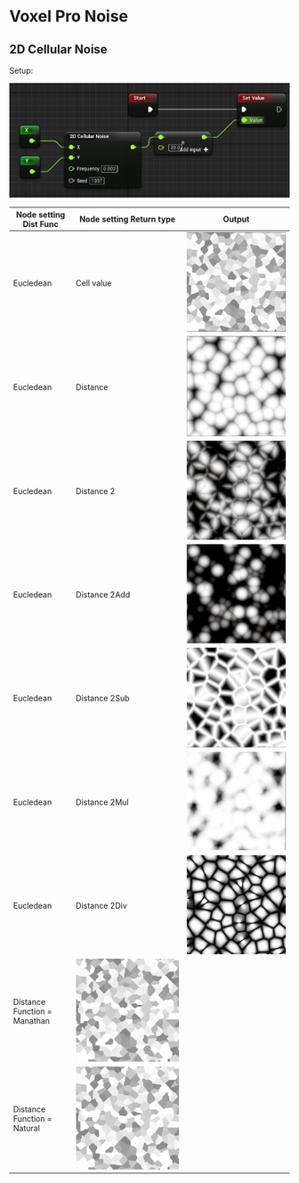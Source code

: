 # Voxel Pro Noise

## 2D Cellular Noise

Setup:

![Image](Images/2021-04-23%2018_48_27-Window.png)

| Node setting Dist Func        | Node setting Return type  | Output                                        |
| ----------------------------- | ------------------------- | --------------------------------------------- |
|Eucledean                      |Cell value                 |![Image](Images/2021-04-23-19_06_13-Window.png)|
|Eucledean                      |Distance                   |![Image](Images/2021-04-23-21_09_51-Window.png)|
|Eucledean                      |Distance 2                 |![Image](Images/2021-04-23-21_10_50-Window.png)|
|Eucledean                      |Distance 2Add              |![Image](Images/2021-04-23-21_11_40-Window.png)|
|Eucledean                      |Distance 2Sub              |![Image](Images/2021-04-23-21_15_05-Window.png)|
|Eucledean                      |Distance 2Mul              |![Image](Images/2021-04-23-21_17_09-Window.png)|
|Eucledean                      |Distance 2Div              |![Image](Images/2021-04-23-21_18_05-Window.png)|
| Distance Function = Manathan  |![Image](Images/2021-04-23-19_09_57-Window.png)|
| Distance Function = Natural   |![Image](Images/2021-04-23-19_11_08-Window.png)|